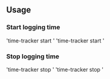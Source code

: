 ## Usage

### Start logging time
'time-tracker start <task-name>'
'time-tracker start <task-name> <category-name>'


### Stop logging time
'time-tracker stop <task-name>'
'time-tracker stop <task-name> <category-name>'


